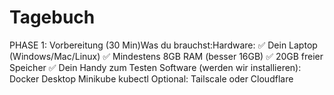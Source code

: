 # Tagebuch
PHASE 1: Vorbereitung (30 Min)Was du brauchst:Hardware:  ✅ Dein Laptop (Windows/Mac/Linux) ✅ Mindestens 8GB RAM (besser 16GB) ✅ 20GB freier Speicher ✅ Dein Handy zum Testen Software (werden wir installieren):  Docker Desktop Minikube kubectl Optional: Tailscale oder Cloudflare
